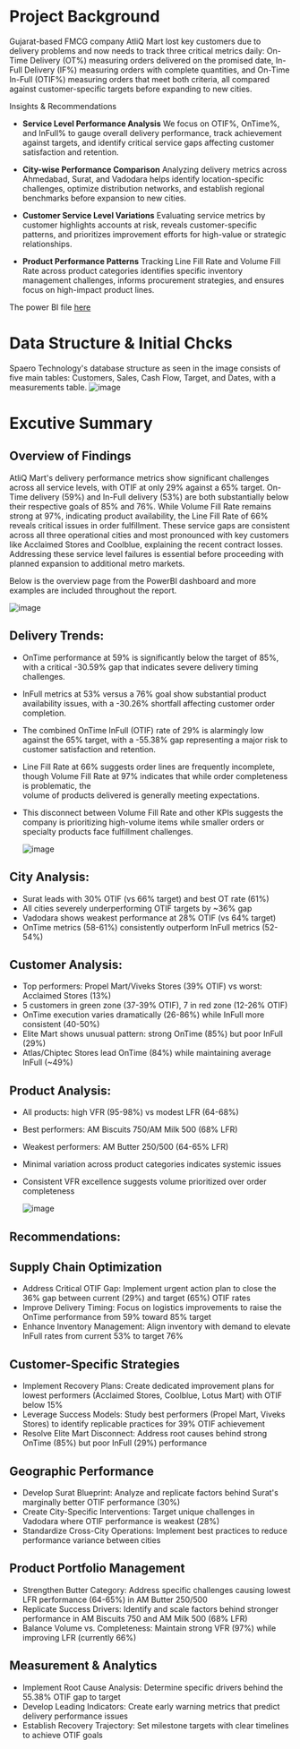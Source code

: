 # Project Background
Gujarat-based FMCG company AtliQ Mart lost key customers due to delivery problems and now needs to track three critical metrics daily: On-Time Delivery (OT%) measuring orders delivered on the promised date, In-Full Delivery (IF%) measuring orders with complete quantities, and On-Time In-Full (OTIF%) measuring orders that meet both criteria, all compared against customer-specific targets before expanding to new cities.

Insights & Recommendations

- **Service Level Performance Analysis**
  We focus on OTIF%, OnTime%, and InFull% to gauge overall delivery performance, track achievement against targets, and identify critical service gaps affecting customer satisfaction and retention.
  
- **City-wise Performance Comparison**
  Analyzing delivery metrics across Ahmedabad, Surat, and Vadodara helps identify location-specific challenges, optimize distribution networks, and establish regional benchmarks before expansion to new cities.
  
- **Customer Service Level Variations**
  Evaluating service metrics by customer highlights accounts at risk, reveals customer-specific patterns, and prioritizes improvement efforts for high-value or strategic relationships.
  
- **Product Performance Patterns**
  Tracking Line Fill Rate and Volume Fill Rate across product categories identifies specific inventory management challenges, informs procurement strategies, and ensures focus on high-impact product lines.

The power BI file [here](https://github.com/Ahmdmnz/Analysis-of-AtliQ-Mart-Supply-Chain/blob/main/SupplyChain.pbix)
# Data Structure & Initial Chcks
Spaero Technology's database structure as seen in the image consists of five main tables: Customers, Sales, Cash Flow, Target, and Dates, with a measurements table.
![image](https://github.com/Ahmdmnz/Analysis-of-AtliQ-Mart-Supply-Chain/blob/main/Screenshot%202025-05-21%20154532.png)

# Excutive Summary
## Overview of Findings
AtliQ Mart's delivery performance metrics show significant challenges across all service levels, with OTIF at only 29% against a 65% target. On-Time delivery (59%) and In-Full delivery (53%) are both substantially below their respective goals of 85% and 76%. While Volume Fill Rate remains strong at 97%, indicating product availability, the Line Fill Rate of 66% reveals critical issues in order fulfillment. These service gaps are consistent across all three operational cities and most pronounced with key customers like Acclaimed Stores and Coolblue, explaining the recent contract losses. Addressing these service level failures is essential before proceeding with planned expansion to additional metro markets.

Below is the overview page from the PowerBI dashboard and more examples are included throughout the report.

![image](https://github.com/Ahmdmnz/Analysis-of-AtliQ-Mart-Supply-Chain/blob/main/Screenshot%202025-05-21%20160557.png)

## Delivery Trends:
- OnTime performance at 59% is significantly below the target of 85%, with a critical -30.59% gap that indicates severe delivery timing challenges.
- InFull metrics at 53% versus a 76% goal show substantial product availability issues, with a -30.26% shortfall affecting customer order completion.
- The combined OnTime InFull (OTIF) rate of 29% is alarmingly low against the 65% target, with a -55.38% gap representing a major risk to customer satisfaction and 
  retention.
- Line Fill Rate at 66% suggests order lines are frequently incomplete, though Volume Fill Rate at 97% indicates that while order completeness is problematic, the  
  volume of products delivered is generally meeting expectations.
- This disconnect between Volume Fill Rate and other KPIs suggests the company is prioritizing high-volume items while smaller orders or specialty products face 
  fulfillment challenges.

  ![image](https://github.com/Ahmdmnz/Analysis-of-AtliQ-Mart-Supply-Chain/blob/main/Screenshot%202025-05-21%20161324.png)

## City Analysis:

- Surat leads with 30% OTIF (vs 66% target) and best OT rate (61%)
- All cities severely underperforming OTIF targets by ~36% gap
- Vadodara shows weakest performance at 28% OTIF (vs 64% target)
- OnTime metrics (58-61%) consistently outperform InFull metrics (52-54%)

## Customer Analysis:

- Top performers: Propel Mart/Viveks Stores (39% OTIF) vs worst: Acclaimed Stores (13%)
- 5 customers in green zone (37-39% OTIF), 7 in red zone (12-26% OTIF)
- OnTime execution varies dramatically (26-86%) while InFull more consistent (40-50%)
- Elite Mart shows unusual pattern: strong OnTime (85%) but poor InFull (29%)
- Atlas/Chiptec Stores lead OnTime (84%) while maintaining average InFull (~49%)

## Product Analysis:

- All products: high VFR (95-98%) vs modest LFR (64-68%)
- Best performers: AM Biscuits 750/AM Milk 500 (68% LFR)
- Weakest performers: AM Butter 250/500 (64-65% LFR)
- Minimal variation across product categories indicates systemic issues
- Consistent VFR excellence suggests volume prioritized over order completeness

  ![image](https://github.com/Ahmdmnz/Analysis-of-AtliQ-Mart-Supply-Chain/blob/main/Screenshot%202025-05-21%20161708.png)


## Recommendations:
## Supply Chain Optimization

- Address Critical OTIF Gap: Implement urgent action plan to close the 36% gap between current (29%) and target (65%) OTIF rates
- Improve Delivery Timing: Focus on logistics improvements to raise the OnTime performance from 59% toward 85% target
- Enhance Inventory Management: Align inventory with demand to elevate InFull rates from current 53% to target 76%

## Customer-Specific Strategies

- Implement Recovery Plans: Create dedicated improvement plans for lowest performers (Acclaimed Stores, Coolblue, Lotus Mart) with OTIF below 15%
- Leverage Success Models: Study best performers (Propel Mart, Viveks Stores) to identify replicable practices for 39% OTIF achievement
- Resolve Elite Mart Disconnect: Address root causes behind strong OnTime (85%) but poor InFull (29%) performance

## Geographic Performance

- Develop Surat Blueprint: Analyze and replicate factors behind Surat's marginally better OTIF performance (30%)
- Create City-Specific Interventions: Target unique challenges in Vadodara where OTIF performance is weakest (28%)
- Standardize Cross-City Operations: Implement best practices to reduce performance variance between cities

## Product Portfolio Management

- Strengthen Butter Category: Address specific challenges causing lowest LFR performance (64-65%) in AM Butter 250/500
- Replicate Success Drivers: Identify and scale factors behind stronger performance in AM Biscuits 750 and AM Milk 500 (68% LFR)
- Balance Volume vs. Completeness: Maintain strong VFR (97%) while improving LFR (currently 66%)

## Measurement & Analytics

- Implement Root Cause Analysis: Determine specific drivers behind the 55.38% OTIF gap to target
- Develop Leading Indicators: Create early warning metrics that predict delivery performance issues
- Establish Recovery Trajectory: Set milestone targets with clear timelines to achieve OTIF goals
